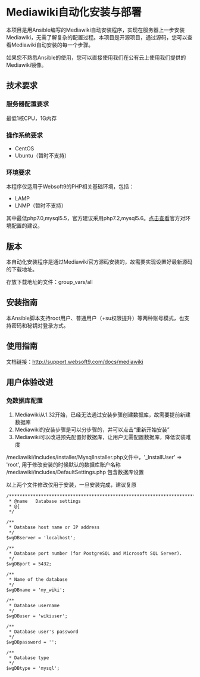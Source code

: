 # Mediawiki自动化安装与部署

本项目是用Ansible编写的Mediawiki自动安装程序，实现在服务器上一步安装Mediawiki，无需了解复杂的配置过程。本项目是开源项目，通过源码，您可以查看Mediawiki自动安装的每一个步骤。

如果您不熟悉Ansible的使用，您可以直接使用我们在公有云上使用我们提供的Mediawiki镜像。


## 技术要求

### 服务器配置要求

最低1核CPU，1G内存

### 操作系统要求

* CentOS
* Ubuntu（暂时不支持）

### 环境要求

本程序仅适用于Websoft9的PHP相关基础环境，包括：

* LAMP
* LNMP（暂时不支持）

其中最低php7.0,mysql5.5，官方建议采用php7.2,mysql5.6。[点击查看](https://www.mediawiki.org/wiki/Compatibility)官方对环境配置的建议。

## 版本

本自动化安装程序是通过Mediawiki官方源码安装的，故需要实现设置好最新源码的下载地址。

存放下载地址的文件：group_vars/all


## 安装指南

本Ansible脚本支持root用户、普通用户（+su权限提升）等两种账号模式，也支持密码和秘钥对登录方式。

## 使用指南

文档链接：http://support.websoft9.com/docs/mediawiki


## 用户体验改进

### 免数据库配置

1. Mediawiki从1.32开始，已经无法通过安装步骤创建数据库，故需要提前新建数据库
2. Mediawiki的安装步骤是可以分步骤的，并可以点击“重新开始安装”
3. Mediawiki可以改进预先配置好数据库，让用户无需配置数据库，降低安装难度


/mediawiki/includes/installer/MysqlInstaller.php文件中，'_InstallUser' => 'root', 用于修改安装的时候默认的数据库账户名称
/mediawiki/includes/DefaultSettings.php 包含数据库设置

以上两个文件修改仅用于安装，一旦安装完成，建议复原


```
/************************************************************************//**
 * @name   Database settings
 * @{
 */

/**
 * Database host name or IP address
 */
$wgDBserver = 'localhost';

/**
 * Database port number (for PostgreSQL and Microsoft SQL Server).
 */
$wgDBport = 5432;

/**
 * Name of the database
 */
$wgDBname = 'my_wiki';

/**
 * Database username
 */
$wgDBuser = 'wikiuser';

/**
 * Database user's password
 */
$wgDBpassword = '';

/**
 * Database type
 */
$wgDBtype = 'mysql';
```
